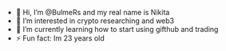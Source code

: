 - 👋 Hi, I’m @BulmeRs and my real name is Nikita
- 👀 I’m interested in crypto researching and web3
- 🌱 I’m currently learning how to start using gifthub and trading
- ⚡ Fun fact: Im 23 years old

<!---
BulmeRsCrypto/BulmeRsCrypto is a ✨ special ✨ repository because its `README.md` (this file) appears on your GitHub profile.
You can click the Preview link to take a look at your changes.
--->
